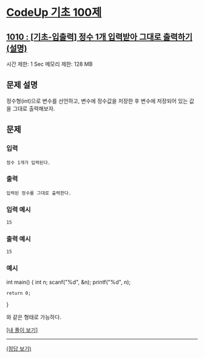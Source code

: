 # [CodeUp 기초 100제](https://codeup.kr/problem.php)

## [1010 : [기초-입출력] 정수 1개 입력받아 그대로 출력하기(설명)](https://codeup.kr/problem.php?id=1010)

시간 제한: 1 Sec  메모리 제한: 128 MB

## 문제 설명

정수형(int)으로 변수를 선언하고, 변수에 정수값을 저장한 후
변수에 저장되어 있는 값을 그대로 출력해보자.

## 문제

### 입력

    정수 1개가 입력된다.

### 출력

    입력된 정수를 그대로 출력한다.

### 입력 예시

    15

### 출력 예시

    15

### 예시

int main()
{
    int n;
    scanf("%d", &n);
    printf("%d", n);

    return 0;
}

와 같은 형태로 가능하다.

[[내 풀이 보기]](https://github.com/flexboni/code_up/blob/master/1010/myCode.cpp)

---

[(정답 보기)](https://codeup.kr/showsource.php?id=425005)
